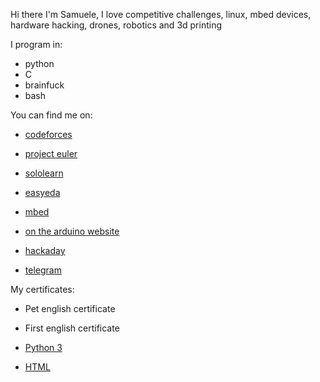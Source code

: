 Hi there I'm Samuele,
I love competitive challenges, linux, mbed devices, hardware hacking, drones, robotics and 3d printing

I program in:

* python
* C
* brainfuck
* bash


You can find me on:

* [codeforces](https://codeforces.com/profile/samueleisalinuxuser)

* [project euler]()

* [sololearn](https://www.sololearn.com/Profile/19920923)

* [easyeda](https://easyeda.com/samueleisalinuxuser)

* [mbed](https://os.mbed.com/users/samueleisalinuxuser)

* [on the arduino website]()

* [hackaday](https://www.hackaday.io/samueleisalinuxuser)

* [telegram](https://t.me/samueleisalinuxuser)

My certificates:

* Pet english certificate

* First english certificate

* [Python 3](https://www.sololearn.com/Certificate/1073-19920923/pdf)

* [HTML](https://www.sololearn.com/Certificate/1014-19920923/pdf)
